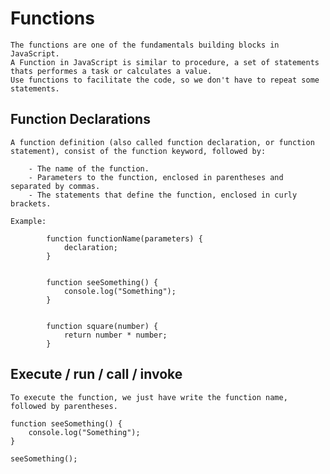 # Functions 

    The functions are one of the fundamentals building blocks in JavaScript.
    A Function in JavaScript is similar to procedure, a set of statements thats performes a task or calculates a value.
    Use functions to facilitate the code, so we don't have to repeat some statements. 


## Function Declarations

    A function definition (also called function declaration, or function statement), consist of the function keyword, followed by: 

        - The name of the function. 
        - Parameters to the function, enclosed in parentheses and separated by commas.
        - The statements that define the function, enclosed in curly brackets. 

    Example: 

            function functionName(parameters) {
                declaration;
            }


            function seeSomething() {
                console.log("Something");
            }

                          
            function square(number) {
                return number * number;
            }


## Execute / run / call / invoke

    To execute the function, we just have write the function name, followed by parentheses.

    function seeSomething() {
        console.log("Something");
    }

    seeSomething();